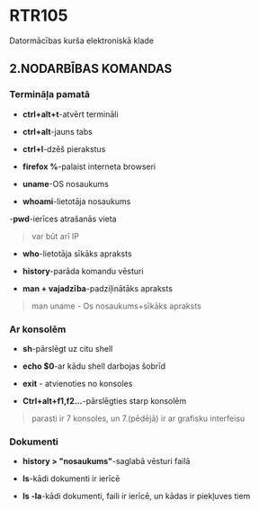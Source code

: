 # RTR105
Datormācības kurša elektroniskā klade
## 2.NODARBĪBAS KOMANDAS
### Termināļa pamatā
- **ctrl+alt+t**-atvērt termināli

- **ctrl+alt**-jauns tabs

- **ctrl+l**-dzēš pierakstus

- **firefox %**-palaist interneta browseri

- **uname**-OS nosaukums

- **whoami**-lietotāja nosaukums

-**pwd**-ierīces atrašanās vieta
>var būt arī IP

- **who**-lietotāja sīkāks apraksts

- **history**-parāda komandu vēsturi

- **man + vajadzība**-padziļinātāks apraksts
>man uname - Os nosaukums+sīkāks apraksts

### Ar konsolēm

- **sh**-pārslēgt uz citu shell

- **echo $0**-ar kādu shell darbojas šobrīd

- **exit** - atvienoties no konsoles

- **Ctrl+alt+f1,f2...**-pārslēgties starp konsolēm

>parasti ir 7 konsoles, un 7.(pēdējā) ir ar grafisku interfeisu

### Dokumenti

- **history > "nosaukums"**-saglabā vēsturi failā

- **ls**-kādi dokumenti ir ierīcē

- **ls -la**-kādi dokumenti, faili ir ierīcē, un kādas ir piekļuves tiem













